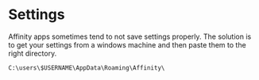 # Settings

Affinity apps sometimes tend to not save settings properly. The solution is to get your settings from a windows machine and then paste them to the right directory.

`C:\users\$USERNAME\AppData\Roaming\Affinity\`
